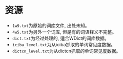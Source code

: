 # 资源

- `1w9.txt`为原始的词库文件, 出处未知。
- `4w5.txt`为另外一个词库, 但是有的词语释义不完整。
- `dict.txt`为经过处理的, 适合WDict的词库数据。
- `iciba_level.txt`为从iciba抓取的单词常见度数据。
- `dictcn_level.txt`为从dictcn抓取的单词常见度数据。